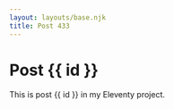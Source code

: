 ```yaml
---
layout: layouts/base.njk
title: Post 433
---
```


# Post {{ id }}

This is post {{ id }} in my Eleventy project.
